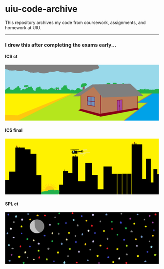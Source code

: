 # uiu-code-archive

This repository archives my code from coursework, assignments, and homework at UIU.

---

### I drew this after completing the exams early...

#### ICS ct

![village beside a river](./__drawings__/ICS-ct1.png)

#### ICS final

![city skyline](./__drawings__/ICS-final.png)

#### SPL ct

![night sky](./__drawings__/SPL-ct1.png)
